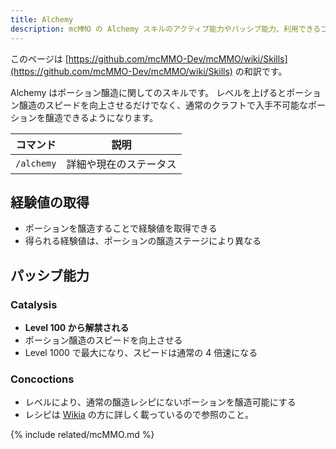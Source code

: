 ```yaml
---
title: Alchemy
description: mcMMO の Alchemy スキルのアクティブ能力やパッシブ能力、利用できるコマンドについて解説します
---
```


このページは [https://github.com/mcMMO-Dev/mcMMO/wiki/Skills](https://github.com/mcMMO-Dev/mcMMO/wiki/Skills) の和訳です。

Alchemy はポーション醸造に関してのスキルです。
レベルを上げるとポーション醸造のスピードを向上させるだけでなく、通常のクラフトで入手不可能なポーションを醸造できるようになります。

|コマンド|説明|
|:------:|:--:|
|`/alchemy`|詳細や現在のステータス|


## 経験値の取得

 * ポーションを醸造することで経験値を取得できる
 * 得られる経験値は、ポーションの醸造ステージにより異なる

## パッシブ能力

### Catalysis
  * **Level 100 から解禁される**
  * ポーション醸造のスピードを向上させる
  * Level 1000 で最大になり、スピードは通常の 4 倍速になる

### Concoctions
  * レベルにより、通常の醸造レシピにないポーションを醸造可能にする
  * レシピは [Wikia](http://mcmmo.wikia.com/wiki/Alchemy) の方に詳しく載っているので参照のこと。

{% include related/mcMMO.md %}
